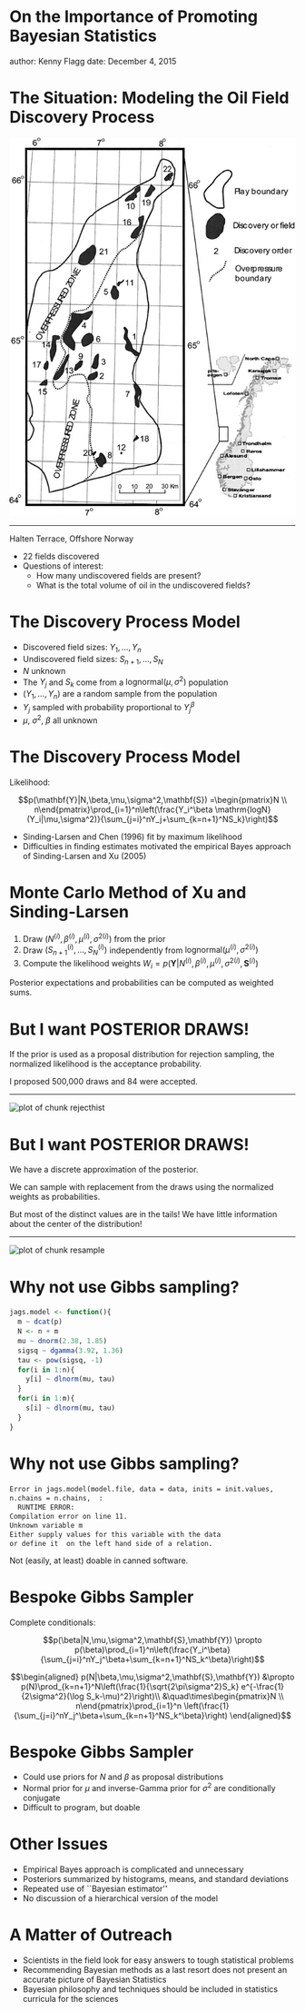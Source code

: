 On the Importance of Promoting Bayesian Statistics
========================================================
author: Kenny Flagg
date: December 4, 2015



The Situation: Modeling the Oil Field Discovery Process
========================================================

![Map of Halten Terrace](haltenmap.png)

***

Halten Terrace, Offshore Norway
* 22 fields discovered
* Questions of interest:
  + How many undiscovered fields are present?
  + What is the total volume of oil in the undiscovered fields?

The Discovery Process Model
========================================================

* Discovered field sizes: $Y_1,\dots,Y_n$
* Undiscovered field sizes: $S_{n+1},\dots,S_N$
* $N$ unknown
* The $Y_j$ and $S_k$ come from a $\mathrm{lognormal}(\mu,\sigma^2)$
population
* $(Y_1,\dots,Y_n)$ are a random sample from the population
* $Y_j$ sampled with probability proportional to $Y_j^\beta$
* $\mu$, $\sigma^2$, $\beta$ all unknown

The Discovery Process Model
========================================================

Likelihood:

$$p(\mathbf{Y}|N,\beta,\mu,\sigma^2,\mathbf{S})
=\begin{pmatrix}N \\ n\end{pmatrix}\prod_{i=1}^n\left(\frac{Y_i^\beta
\mathrm{logN}(Y_i|\mu,\sigma^2)}{\sum_{j=i}^nY_j+\sum_{k=n+1}^NS_k}\right)$$

* Sinding-Larsen and Chen (1996) fit by maximum likelihood
* Difficulties in finding estimates motivated the empirical Bayes
approach of Sinding-Larsen and Xu (2005)

Monte Carlo Method of Xu and Sinding-Larsen
========================================================

1. Draw $\left(N^{(i)},\beta^{(i)},\mu^{(i)},\sigma^{2(i)}\right)$
from the prior
2. Draw $\left(S_{n+1}^{(i)},\dots,S_N^{(i)}\right)$ independently
from $\mathrm{lognormal}\left(\mu^{(i)},\sigma^{2(i)}\right)$
3. Compute the likelihood weights $W_i=p\left(\mathbf{Y}|N^{(i)},
\beta^{(i)},\mu^{(i)},\sigma^{2(i)},\mathbf{S}^{(i)}\right)$

Posterior expectations and probabilities can be computed as weighted sums.

But I want POSTERIOR DRAWS!
========================================================

If the prior is used as a proposal distribution for rejection sampling,
the normalized likelihood is the acceptance probability.

I proposed 500,000 draws and 84 were accepted.

***



![plot of chunk rejecthist](Flagg_presentation-figure/rejecthist-1.png) 

But I want POSTERIOR DRAWS!
========================================================

We have a discrete approximation of the posterior.

We can sample with replacement from the draws using the normalized
weights as probabilities.

But most of the distinct values are in the tails! We have little
information about the center of the distribution!

***

![plot of chunk resample](Flagg_presentation-figure/resample-1.png) 

Why not use Gibbs sampling?
========================================================


```r
jags.model <- function(){
  m ~ dcat(p)
  N <- n + m
  mu ~ dnorm(2.38, 1.85)
  sigsq ~ dgamma(3.92, 1.36)
  tau <- pow(sigsq, -1)
  for(i in 1:n){
    y[i] ~ dlnorm(mu, tau)
  }
  for(i in 1:m){
    s[i] ~ dlnorm(mu, tau)
  }
}
```

Why not use Gibbs sampling?
========================================================




```
Error in jags.model(model.file, data = data, inits = init.values, n.chains = n.chains,  :
  RUNTIME ERROR:
Compilation error on line 11.
Unknown variable m
Either supply values for this variable with the data
or define it  on the left hand side of a relation.
```

Not (easily, at least) doable in canned software.

Bespoke Gibbs Sampler
========================================================

Complete conditionals:

$$p(\beta|N,\mu,\sigma^2,\mathbf{S},\mathbf{Y})
\propto p(\beta)\prod_{i=1}^n\left(\frac{Y_i^\beta}
{\sum_{j=i}^nY_j^\beta+\sum_{k=n+1}^NS_k^\beta}\right)$$

$$\begin{aligned}
p(N|\beta,\mu,\sigma^2,\mathbf{S},\mathbf{Y})
&\propto p(N)\prod_{k=n+1}^N\left(\frac{1}{\sqrt{2\pi\sigma^2}S_k}
e^{-\frac{1}{2\sigma^2}(\log S_k-\mu)^2}\right)\\
&\quad\times\begin{pmatrix}N \\ n\end{pmatrix}\prod_{i=1}^n
\left(\frac{1}{\sum_{j=i}^nY_j^\beta+\sum_{k=n+1}^NS_k^\beta}\right)
\end{aligned}$$

Bespoke Gibbs Sampler
========================================================

* Could use priors for $N$ and $\beta$ as proposal distributions
* Normal prior for $\mu$ and inverse-Gamma prior for $\sigma^2$
are conditionally conjugate
* Difficult to program, but doable

Other Issues
========================================================

* Empirical Bayes approach is complicated and unnecessary
* Posteriors summarized by histograms, means, and standard deviations
* Repeated use of ``Bayesian estimator''
* No discussion of a hierarchical version of the model

A Matter of Outreach
========================================================
* Scientists in the field look for easy answers to tough
statistical problems
* Recommending Bayesian methods as a last resort does not
present an accurate picture of Bayesian Statistics
* Bayesian philosophy and techniques should be included
in statistics curricula for the sciences
